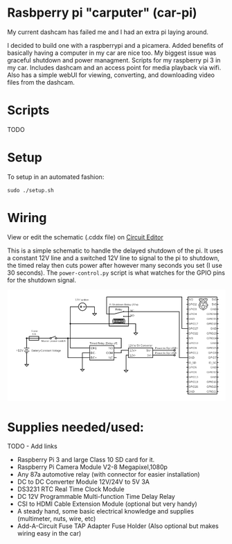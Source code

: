 # Rasbperry pi "carputer" (car-pi)
My current dashcam has failed me and I had an extra pi laying around.

I decided to build one with a raspberrypi and a picamera. Added benefits of basically having a computer in my car are nice too.
My biggest issue was graceful shutdown and power managment.
Scripts for my raspberry pi 3 in my car. Includes dashcam and an access point for media playback via wifi.
Also has a simple webUI for viewing, converting, and downloading video files from the dashcam.

# Scripts
TODO

# Setup
To setup in an automated fashion:
```
sudo ./setup.sh
```

# Wiring
View or edit the schematic (.cddx file) on [Circuit Editor](https://www.circuit-diagram.org/)

This is a simple schematic to handle the delayed shutdown of the pi. It uses a constant 12V line and a switched 12V line to signal to the pi to shutdown, the timed relay then cuts power after however many seconds you set (I use 30 seconds). The `power-control.py` script is what watches for the GPIO pins for the shutdown signal.

![alt text](https://raw.githubusercontent.com/mjohnmadison/car-pi/master/circuit.png)

# Supplies needed/used:
TODO - Add links
* Raspberry Pi 3 and large Class 10 SD card for it.
* Raspberry Pi Camera Module V2-8 Megapixel,1080p
* Any 87a automotive relay (with connector for easier installation)
* DC to DC Converter Module 12V/24V to 5V 3A
* DS3231 RTC Real Time Clock Module
* DC 12V Programmable Multi-function Time Delay Relay
* CSI to HDMI Cable Extension Module (optional but very handy)
* A steady hand, some basic electrical knowledge and supplies (multimeter, nuts, wire, etc)
* Add-A-Circuit Fuse TAP Adapter Fuse Holder (Also optional but makes wiring easy in the car)
 
